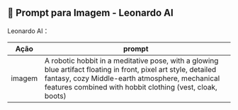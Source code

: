 ## 🎨 Prompt para Imagem - Leonardo AI

Leonardo AI：

|   Ação   | prompt                                                                                                                                                                                                                                                                                                                                                                                                         |
| :------: | --------------------------------------------------------------------------------------------------------------------------------------------------------------------------------------------------------------------------------------------------------------------------------------------------------------------------------------------------------------------------------------------------------------- |
| imagem   | A robotic hobbit in a meditative pose, with a glowing blue artifact floating in front, pixel art style, detailed fantasy, cozy Middle-earth atmosphere, mechanical features combined with hobbit clothing (vest, cloak, boots) |
